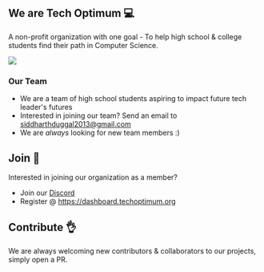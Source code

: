 ## We are Tech Optimum 💻
A non-profit organization with one goal - To help high school & college students find their path in Computer Science.

<a href="https://discord.com/9C9rJtBv"><img src="https://img.shields.io/badge/Discord-5865F2?style=for-the-badge&logo=discord&logoColor=white" /></a>

### Our Team
- We are a team of high school students aspiring to impact future tech leader's futures
- Interested in joining our team? Send an email to siddharthduggal2013@gmail.com
- We are *always* looking for new team members :)

## Join 🚀
Interested in joining our organization as a member? 
- Join our <a href="https://discord.com/9C9rJtBv">Discord</a>
- Register @ https://dashboard.techoptimum.org

## Contribute 👌
We are always welcoming new contributors & collaborators to our projects, simply open a PR.
